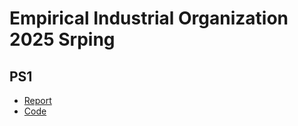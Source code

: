 # Empirical Industrial Organization 2025 Srping

## PS1
- [Report](PS1/report.pdf)
- [Code](Code/PS1/)


